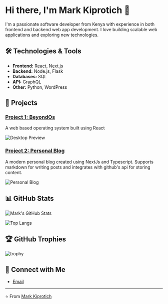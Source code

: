 # Hi there, I'm Mark Kiprotich 👋

I'm a passionate software developer from Kenya with experience in both frontend and backend web app development. I love building scalable web applications and exploring new technologies.

## 🛠️ Technologies & Tools

- **Frontend:** React, Next.js
- **Backend:** Node.js, Flask
- **Databases:** SQL
- **API:** GraphQL
- **Other:** Python, WordPress

## 🚀 Projects

### [Project 1: BeyondOs](https://github.com/MachineKe/beyondOsV1)
A web based operating system built using React

![Desktop Preview](https://res.cloudinary.com/dmpposta9/image/upload/v1715353134/beyond/beyondOs/beyond2_okhhun.png)

### [Project 2: Personal Blog](https://github.com/MachineKe/myblog)
A modern personal blog created using NextJs and Typescript. Supports markdown for writing posts and integrates with github's api for storing content.

![Personal Blog](https://res.cloudinary.com/dmpposta9/image/upload/v1716028898/beyond/blogsapp/blogsApp_pote7a.png
)



## 📊 GitHub Stats

![Mark's GitHub Stats](https://github-readme-stats.vercel.app/api?username=Machineke&show_icons=true&theme=radical)

![Top Langs](https://github-readme-stats.vercel.app/api/top-langs/?username=MachineKe&layout=compact&theme=radical)

## 🏆 GitHub Trophies

![trophy](https://github-profile-trophy.vercel.app/?username=machineke&theme=onedark)

## 🔗 Connect with Me

- [Email](mailto:markarapsoi72@gmail.com.com)

---

⭐️ From [Mark Kiprotich](https://github.com/MachineKe)
